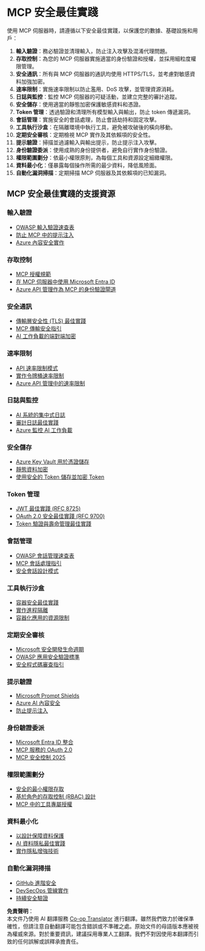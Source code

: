 <!--
CO_OP_TRANSLATOR_METADATA:
{
  "original_hash": "90bfc6f3be00e34f6124e2a24bf94167",
  "translation_date": "2025-07-16T23:07:31+00:00",
  "source_file": "02-Security/mcp-best-practices.md",
  "language_code": "hk"
}
-->
# MCP 安全最佳實踐

使用 MCP 伺服器時，請遵循以下安全最佳實踐，以保護您的數據、基礎設施和用戶：

1. **輸入驗證**：務必驗證並清理輸入，防止注入攻擊及混淆代理問題。
2. **存取控制**：為您的 MCP 伺服器實施適當的身份驗證和授權，並採用細粒度權限管理。
3. **安全通訊**：所有與 MCP 伺服器的通訊均使用 HTTPS/TLS，並考慮對敏感資料加強加密。
4. **速率限制**：實施速率限制以防止濫用、DoS 攻擊，並管理資源消耗。
5. **日誌與監控**：監控 MCP 伺服器的可疑活動，並建立完整的審計追蹤。
6. **安全儲存**：使用適當的靜態加密保護敏感資料和憑證。
7. **Token 管理**：透過驗證和清理所有模型輸入與輸出，防止 token 傳遞漏洞。
8. **會話管理**：實施安全的會話處理，防止會話劫持和固定攻擊。
9. **工具執行沙盒**：在隔離環境中執行工具，避免被攻破後的橫向移動。
10. **定期安全審核**：定期檢視 MCP 實作及其依賴項的安全性。
11. **提示驗證**：掃描並過濾輸入與輸出提示，防止提示注入攻擊。
12. **身份驗證委派**：使用成熟的身份提供者，避免自行實作身份驗證。
13. **權限範圍劃分**：依最小權限原則，為每個工具和資源設定細緻權限。
14. **資料最小化**：僅暴露每個操作所需的最少資料，降低風險面。
15. **自動化漏洞掃描**：定期掃描 MCP 伺服器及其依賴項的已知漏洞。

## MCP 安全最佳實踐的支援資源

### 輸入驗證
- [OWASP 輸入驗證速查表](https://cheatsheetseries.owasp.org/cheatsheets/Input_Validation_Cheat_Sheet.html)
- [防止 MCP 中的提示注入](https://modelcontextprotocol.io/docs/guides/security)
- [Azure 內容安全實作](./azure-content-safety-implementation.md)

### 存取控制
- [MCP 授權規範](https://modelcontextprotocol.io/specification/draft/basic/authorization)
- [在 MCP 伺服器中使用 Microsoft Entra ID](https://den.dev/blog/mcp-server-auth-entra-id-session/)
- [Azure API 管理作為 MCP 的身份驗證閘道](https://techcommunity.microsoft.com/blog/integrationsonazureblog/azure-api-management-your-auth-gateway-for-mcp-servers/4402690)

### 安全通訊
- [傳輸層安全性 (TLS) 最佳實踐](https://learn.microsoft.com/security/engineering/solving-tls)
- [MCP 傳輸安全指引](https://modelcontextprotocol.io/docs/concepts/transports)
- [AI 工作負載的端對端加密](https://learn.microsoft.com/azure/architecture/example-scenario/confidential/end-to-end-encryption)

### 速率限制
- [API 速率限制模式](https://learn.microsoft.com/azure/architecture/patterns/rate-limiting-pattern)
- [實作令牌桶速率限制](https://konghq.com/blog/engineering/how-to-design-a-scalable-rate-limiting-algorithm)
- [Azure API 管理中的速率限制](https://learn.microsoft.com/azure/api-management/rate-limit-policy)

### 日誌與監控
- [AI 系統的集中式日誌](https://learn.microsoft.com/azure/architecture/example-scenario/logging/centralized-logging)
- [審計日誌最佳實踐](https://cheatsheetseries.owasp.org/cheatsheets/Logging_Cheat_Sheet.html)
- [Azure 監控 AI 工作負載](https://learn.microsoft.com/azure/azure-monitor/overview)

### 安全儲存
- [Azure Key Vault 用於憑證儲存](https://learn.microsoft.com/azure/key-vault/general/basic-concepts)
- [靜態資料加密](https://learn.microsoft.com/security/engineering/data-encryption-at-rest)
- [使用安全的 Token 儲存並加密 Token](https://youtu.be/uRdX37EcCwg?si=6fSChs1G4glwXRy2)

### Token 管理
- [JWT 最佳實踐 (RFC 8725)](https://datatracker.ietf.org/doc/html/rfc8725)
- [OAuth 2.0 安全最佳實踐 (RFC 9700)](https://datatracker.ietf.org/doc/html/rfc9700)
- [Token 驗證與壽命管理最佳實踐](https://learn.microsoft.com/entra/identity-platform/access-tokens)

### 會話管理
- [OWASP 會話管理速查表](https://cheatsheetseries.owasp.org/cheatsheets/Session_Management_Cheat_Sheet.html)
- [MCP 會話處理指引](https://modelcontextprotocol.io/docs/guides/security)
- [安全會話設計模式](https://learn.microsoft.com/security/engineering/session-security)

### 工具執行沙盒
- [容器安全最佳實踐](https://learn.microsoft.com/azure/container-instances/container-instances-image-security)
- [實作進程隔離](https://learn.microsoft.com/windows/security/threat-protection/security-policy-settings/user-rights-assignment)
- [容器化應用的資源限制](https://kubernetes.io/docs/concepts/configuration/manage-resources-containers/)

### 定期安全審核
- [Microsoft 安全開發生命週期](https://www.microsoft.com/sdl)
- [OWASP 應用安全驗證標準](https://owasp.org/www-project-application-security-verification-standard/)
- [安全程式碼審查指引](https://owasp.org/www-pdf-archive/OWASP_Code_Review_Guide_v2.pdf)

### 提示驗證
- [Microsoft Prompt Shields](https://learn.microsoft.com/azure/ai-services/content-safety/concepts/jailbreak-detection)
- [Azure AI 內容安全](https://learn.microsoft.com/azure/ai-services/content-safety/)
- [防止提示注入](https://github.com/microsoft/prompt-shield-js)

### 身份驗證委派
- [Microsoft Entra ID 整合](https://learn.microsoft.com/entra/identity-platform/v2-oauth2-auth-code-flow)
- [MCP 服務的 OAuth 2.0](https://learn.microsoft.com/security/engineering/solving-oauth)
- [MCP 安全控制 2025](./mcp-security-controls-2025.md)

### 權限範圍劃分
- [安全的最小權限存取](https://learn.microsoft.com/entra/identity-platform/secure-least-privileged-access)
- [基於角色的存取控制 (RBAC) 設計](https://learn.microsoft.com/azure/role-based-access-control/overview)
- [MCP 中的工具專屬授權](https://modelcontextprotocol.io/docs/guides/best-practices)

### 資料最小化
- [以設計保障資料保護](https://learn.microsoft.com/compliance/regulatory/gdpr-data-protection-impact-assessments)
- [AI 資料隱私最佳實踐](https://learn.microsoft.com/legal/cognitive-services/openai/data-privacy)
- [實作隱私增強技術](https://www.microsoft.com/security/blog/2021/07/13/microsofts-pet-project-privacy-enhancing-technologies-in-action/)

### 自動化漏洞掃描
- [GitHub 進階安全](https://github.com/security/advanced-security)
- [DevSecOps 管線實作](https://learn.microsoft.com/azure/devops/migrate/security-validation-cicd-pipeline)
- [持續安全驗證](https://www.microsoft.com/security/blog/2022/04/05/step-by-step-building-a-more-efficient-devsecops-environment/)

**免責聲明**：  
本文件乃使用 AI 翻譯服務 [Co-op Translator](https://github.com/Azure/co-op-translator) 進行翻譯。雖然我們致力於確保準確性，但請注意自動翻譯可能包含錯誤或不準確之處。原始文件的母語版本應被視為權威來源。對於重要資訊，建議採用專業人工翻譯。我們不對因使用本翻譯而引致的任何誤解或誤釋承擔責任。